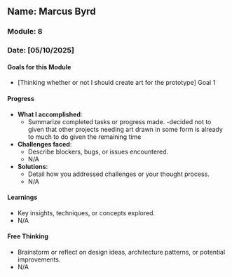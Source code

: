 ## Name: Marcus Byrd
### Module: 8
<!-- Repeat the below as needed-->
### Date: [05/10/2025]

#### Goals for this Module

- [Thinking whether or not I should create art for the prototype] Goal 1



#### Progress
- **What I accomplished**:
  - Summarize completed tasks or progress made.
  -decided not to given that other projects needing art drawn in some form is already to much to do given the remaining time 
- **Challenges faced**:
  - Describe blockers, bugs, or issues encountered.
  -  N/A
- **Solutions**:
  - Detail how you addressed challenges or your thought process.
  - N/A 

#### Learnings
- Key insights, techniques, or concepts explored.
-  N/A

#### Free Thinking
- Brainstorm or reflect on design ideas, architecture patterns, or potential improvements.
-  N/A
